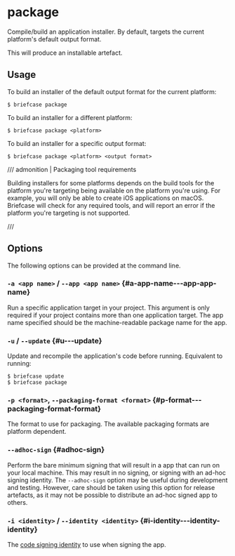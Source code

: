# package

Compile/build an application installer. By default, targets the current
platform's default output format.

This will produce an installable artefact.

## Usage

To build an installer of the default output format for the current
platform:

```console
$ briefcase package
```

To build an installer for a different platform:

```console
$ briefcase package <platform>
```

To build an installer for a specific output format:

```console
$ briefcase package <platform> <output format>
```

/// admonition | Packaging tool requirements

Building installers for some platforms depends on the build tools for
the platform you're targeting being available on the platform you're
using. For example, you will only be able to create iOS applications on
macOS. Briefcase will check for any required tools, and will report an
error if the platform you're targeting is not supported.


///

## Options

The following options can be provided at the command line.

### `-a <app name>` / `--app <app name>` {#a-app-name---app-app-name}

Run a specific application target in your project. This argument is only
required if your project contains more than one application target. The
app name specified should be the machine-readable package name for the
app.

### `-u` / `--update` {#u---update}

Update and recompile the application's code before running. Equivalent
to running:

```console
$ briefcase update
$ briefcase package
```

### `-p <format>`, `--packaging-format <format>` {#p-format---packaging-format-format}

The format to use for packaging. The available packaging formats are
platform dependent.

### `--adhoc-sign` {#adhoc-sign}

Perform the bare minimum signing that will result in a app that can run
on your local machine. This may result in no signing, or signing with an
ad-hoc signing identity. The `--adhoc-sign` option may be useful during
development and testing. However, care should be taken using this option
for release artefacts, as it may not be possible to distribute an ad-hoc
signed app to others.

### `-i <identity>` / `--identity <identity>` {#i-identity---identity-identity}

The
[code signing identity](how-to/code-signing) to use when signing the app.
